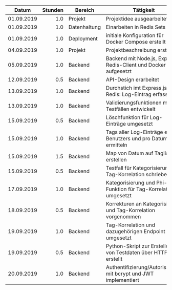 | Datum      | Stunden | Bereich      | Tätigkeit                                                        |
|------------|--------:|--------------|------------------------------------------------------------------|
| 01.09.2019 |     1.0 | Projekt      | Projektidee ausgearbeitet                                        |
| 01.09.2019 |     1.0 | Datenhaltung | Einarbeiten in Redis Sets                                        |
| 01.09.2019 |     1.0 | Deployment   | initiale Konfiguration für Docker Compose erstellt               |
| 04.09.2019 |     1.0 | Projekt      | Projektbeschreibung erstellt                                     |
| 05.09.2019 |     1.0 | Backend      | Backend mit Node.js, Express, Redis-Client und Docker aufgesetzt |
| 12.09.2019 |     0.5 | Backend      | API-Design erarbeitet                                            |
| 13.09.2019 |     1.0 | Backend      | Durchstich imt Express.js und Redis: Log-Eintrag erfassen        |
| 13.09.2019 |     1.0 | Backend      | Validierungsfunktionen mit Testfällen entwickelt                 |
| 15.09.2019 |     0.5 | Backend      | Löschfunktion für Log-Einträge umgesetzt                         |
| 15.09.2019 |     1.0 | Backend      | Tags aller Log-Einträge eines Benutzers und pro Datum ermitteln  |
| 15.09.2019 |     1.5 | Backend      | Map von Datum auf Tagliste erstellen                             |
| 15.09.2019 |     0.5 | Backend      | Testfall für Kategorisierung der Tag-Korrelation schrieben       |
| 17.09.2019 |     1.0 | Backend      | Kategorisierung und Phi-Funktion für Tag-Korrelation umgesetzt   |
| 18.09.2019 |     0.5 | Backend      | Korrekturen an Kategorisierung und Tag-Korrelation vorgenommen   |
| 19.09.2019 |     1.0 | Backend      | Tag-Korrelation und dazugehörigen Endpoint umgesetzt             |
| 19.09.2019 |     0.5 | Backend      | Python-Skript zur Erstellung von Testdaten über HTTP erstellt    |
| 20.09.2019 |     1.0 | Backend      | Authentifizierung/Autorisierung mit bcrypt und JWT implementiert |
